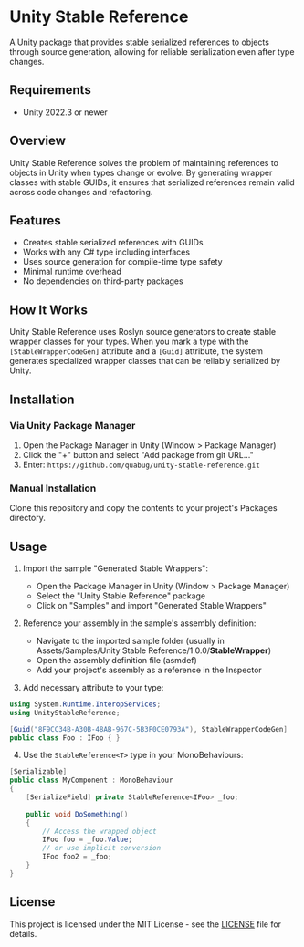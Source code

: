 # Unity Stable Reference

A Unity package that provides stable serialized references to objects through source generation, allowing for reliable serialization even after type changes.

## Requirements

- Unity 2022.3 or newer

## Overview

Unity Stable Reference solves the problem of maintaining references to objects in Unity when types change or evolve. By generating wrapper classes with stable GUIDs, it ensures that serialized references remain valid across code changes and refactoring.

## Features

- Creates stable serialized references with GUIDs
- Works with any C# type including interfaces
- Uses source generation for compile-time type safety
- Minimal runtime overhead
- No dependencies on third-party packages

## How It Works

Unity Stable Reference uses Roslyn source generators to create stable wrapper classes for your types. When you mark a type with the `[StableWrapperCodeGen]` attribute and a `[Guid]` attribute, the system generates specialized wrapper classes that can be reliably serialized by Unity.

## Installation

### Via Unity Package Manager

1. Open the Package Manager in Unity (Window > Package Manager)
2. Click the "+" button and select "Add package from git URL..."
3. Enter: `https://github.com/quabug/unity-stable-reference.git`

### Manual Installation

Clone this repository and copy the contents to your project's Packages directory.

## Usage

1. Import the sample "Generated Stable Wrappers":
   - Open the Package Manager in Unity (Window > Package Manager)
   - Select the "Unity Stable Reference" package
   - Click on "Samples" and import "Generated Stable Wrappers"

2. Reference your assembly in the sample's assembly definition:
   - Navigate to the imported sample folder (usually in Assets/Samples/Unity Stable Reference/1.0.0/__StableWrapper__)
   - Open the assembly definition file (asmdef)
   - Add your project's assembly as a reference in the Inspector

3. Add necessary attribute to your type:

```csharp
using System.Runtime.InteropServices;
using UnityStableReference;

[Guid("8F9CC34B-A30B-48AB-967C-5B3F0CE0793A"), StableWrapperCodeGen]
public class Foo : IFoo { }
```

4. Use the `StableReference<T>` type in your MonoBehaviours:

```csharp
[Serializable]
public class MyComponent : MonoBehaviour
{
    [SerializeField] private StableReference<IFoo> _foo;
    
    public void DoSomething()
    {
        // Access the wrapped object
        IFoo foo = _foo.Value;
        // or use implicit conversion
        IFoo foo2 = _foo;
    }
}
```

## License

This project is licensed under the MIT License - see the [LICENSE](LICENSE) file for details.
